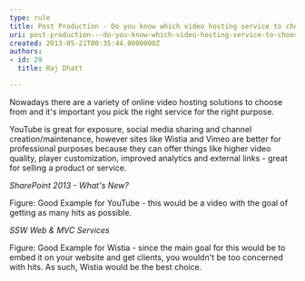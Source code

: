 ```yaml
---
type: rule
title: Post Production - Do you know which video hosting service to choose?
uri: post-production---do-you-know-which-video-hosting-service-to-choose
created: 2013-05-21T00:35:44.0000000Z
authors:
- id: 29
  title: Raj Dhatt

---
```


 
Nowadays there are a variety of online video hosting solutions to choose from and it's important you pick the right service for the right purpose.
 
YouTube is great for exposure, social media sharing and channel creation/maintenance, however sites like Wistia and Vimeo are better for professional purposes because they can offer things like higher video quality, player customization, improved analytics and external links - great for selling a product or service.

*SharePoint 2013 - What's New?*

Figure: Good Example for YouTube - this would be a video with the goal of getting as many hits as possible.

*SSW Web & MVC Services*

Figure: Good Example for Wistia - since the main goal for this would be to embed it on your website and get clients, you wouldn't be too concerned with hits. As such, Wistia would be the best choice.

